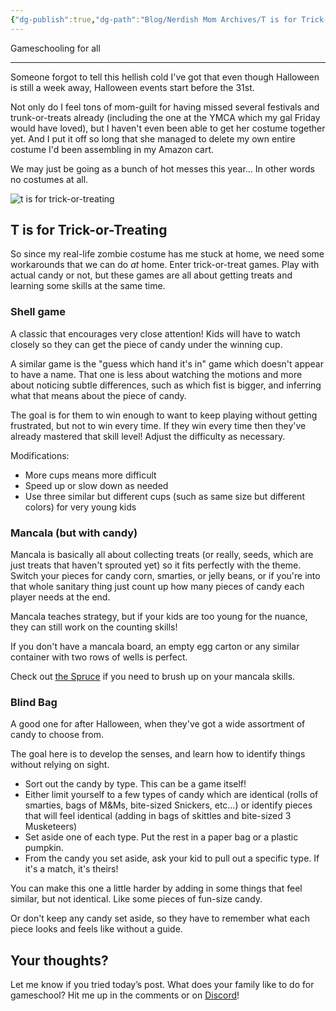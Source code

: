 ```yaml
---
{"dg-publish":true,"dg-path":"Blog/Nerdish Mom Archives/T is for Trick-or-Treating.md","permalink":"/blog/nerdish-mom-archives/t-is-for-trick-or-treating/","title":"T is for Trick-or-Treating","tags":["gameschooling","halloween"],"noteIcon":"","created":"","updated":"2023-07-12T22:28:45.000-04:00"}
---
```



Gameschooling for all

* * *

Someone forgot to tell this hellish cold I've got that even though Halloween is still a week away, Halloween events start before the 31st. 

Not only do I feel tons of mom-guilt for having missed several festivals and trunk-or-treats already (including the one at the YMCA which my gal Friday would have loved), but I haven't even been able to get her costume together yet. And I put it off so long that she managed to delete my own entire costume I'd been assembling in my Amazon cart. 

We may just be going as a bunch of hot messes this year… In other words no costumes at all.   

![t is for trick-or-treating](https://i.imgur.com/6EHkO2X.png)

## **T is for Trick-or-Treating**

So since my real-life zombie costume has me stuck at home, we need some workarounds that we can do _at_ home. Enter trick-or-treat games. Play with actual candy or not, but these games are all about getting treats and learning some skills at the same time. 

### **Shell game**

A classic that encourages very close attention! Kids will have to watch closely so they can get the piece of candy under the winning cup. 

A similar game is the "guess which hand it's in" game which doesn't appear to have a name. That one is less about watching the motions and more about noticing subtle differences, such as which fist is bigger, and inferring what that means about the piece of candy. 

The goal is for them to win enough to want to keep playing without getting frustrated, but not to win every time. If they win every time then they've already mastered that skill level! Adjust the difficulty as necessary. 

Modifications:

- More cups means more difficult 
- Speed up or slow down as needed
- Use three similar but different cups (such as same size but different colors) for very young kids

### **Mancala (but with candy)** 

Mancala is basically all about collecting treats (or really, seeds, which are just treats that haven't sprouted yet) so it fits perfectly with the theme. Switch your pieces for candy corn, smarties, or jelly beans, or if you're into that whole sanitary thing just count up how many pieces of candy each player needs at the end. 

Mancala teaches strategy, but if your kids are too young for the nuance, they can still work on the counting skills! 

If you don't have a mancala board, an empty egg carton or any similar container with two rows of wells is perfect. 

Check out [the Spruce](https://www.thesprucecrafts.com/how-to-play-mancala-409424) if you need to brush up on your mancala skills. 

### **Blind Bag**

A good one for after Halloween, when they've got a wide assortment of candy to choose from. 

The goal here is to develop the senses, and learn how to identify things without relying on sight. 

- Sort out the candy by type. This can be a game itself! 
- Either limit yourself to a few types of candy which are identical (rolls of smarties, bags of M&Ms, bite-sized Snickers, etc…) or identify pieces that will feel identical (adding in bags of skittles and bite-sized 3 Musketeers) 
- Set aside one of each type. Put the rest in a paper bag or a plastic pumpkin. 
- From the candy you set aside, ask your kid to pull out a specific type. If it's a match, it's theirs! 

You can make this one a little harder by adding in some things that feel similar, but not identical. Like some pieces of fun-size candy. 

Or don't keep any candy set aside, so they have to remember what each piece looks and feels like without a guide. 

## **Your thoughts?**

Let me know if you tried today’s post. What does your family like to do for gameschool? Hit me up in the comments or on [Discord](https://discord.gg/JkPbnhb)!
